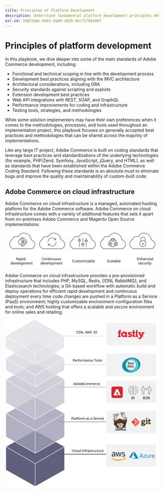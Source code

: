 ```yaml
---
title: Principles of Platform Development
description: Understand fundamental platform development principles when working with Adobe Commerce.
exl-id: 3d822a8c-0e81-4a80-a820-46cf2702e0bf
---
```

# Principles of platform development

In this playbook, we dive deeper into some of the main standards of Adobe Commerce development, including:

- Functional and technical scoping in line with the development process
- Development best practices aligning with the MVC architecture
- Architectural considerations, including GRA
- Security standards against scripting and exploits
- Extension development best practices
- Web API integrations with REST, SOAP, and GraphQL
- Performance improvements for coding and infrastructure
- Testing tools, strategies, and methodologies

While some solution implementers may have their own preferences when it comes to the methodologies, processes, and tools used throughout an implementation project, this playbook focuses on generally accepted best practices and methodologies that can be shared across the majority of implementations.

Like any large IT project, Adobe Commerce is built on coding standards that leverage best practices and standardizations of the underlying technologies (for example, PHP/Zend, Symfony, JavaScript, jQuery, and HTML), as well as standards that have been established within the Adobe Commerce Coding Standard. Following these standards is an absolute must to eliminate bugs and improve the quality and maintainability of custom-built code.

## Adobe Commerce on cloud infrastructure

Adobe Commerce on cloud infrastructure is a managed, automated hosting platform for the Adobe Commerce software. Adobe Commerce on cloud infrastructure comes with a variety of additional features that sets it apart from on-premises Adobe Commerce and Magento Open Source implementations:

![Adobe Commerce component infographics](../../assets/playbooks/commerce-cloud.svg)

Adobe Commerce on cloud infrastructure provides a pre-provisioned infrastructure that includes PHP, MySQL, Redis, [!DNL RabbitMQ], and Elasticsearch technologies; a Git-based workflow with automatic build and deploy operations for efficient rapid development and continuous deployment every time code changes are pushed in a Platform as a Service (PaaS) environment; highly customizable environment-configuration files and tools; and AWS hosting that offers a scalable and secure environment for online sales and retailing.

![Adobe Commerce component infographics](../../assets/playbooks/cloud-tech-stack.svg)
